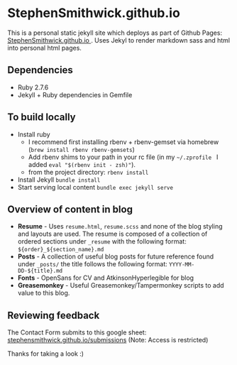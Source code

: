 # StephenSmithwick.github.io
This is a personal static jekyll site which deploys as part of Github Pages: [StephenSmithwick.github.io
](https://StephenSmithwick.github.io).  Uses Jekyl to render markdown sass and html
into personal html pages.

## Dependencies
- Ruby 2.7.6
- Jekyll + Ruby dependencies in Gemfile

## To build locally
- Install ruby 
  - I recommend first installing rbenv + rbenv-gemset via homebrew (`brew install rbenv rbenv-gemsets`) 
  - Add rbenv shims to your path in your rc file (in my `~/.zprofile ` I added `eval "$(rbenv init - zsh)"`).
  - from the project directory: `rbenv install`
- Install Jekyll `bundle install`
- Start serving local content `bundle exec jekyll serve`

## Overview of content in blog
- **Resume** - Uses `resume.html`, `resume.scss` and none of the blog styling and layouts are used. The resume is composed of a collection of ordered sections under `_resume` with the following format: `${order}_${section_name}.md`
- **Posts** - A collection of useful blog posts for future reference found under `_posts/` the title follows the following format: `YYYY-MM-DD-${title}.md`
- **Fonts** - OpenSans for CV and AtkinsonHyperlegible for blog
- **Greasemonkey** - Useful Greasemonkey/Tampermonkey scripts to add value to this blog.

## Reviewing feedback
The Contact Form submits to this google sheet: 
  [stephensmithwick.github.io/submissions](https://docs.google.com/spreadsheets/d/1JKbfmLUuQCjdYEyA0UPPoTFH158ZPrFjYEwnQ_4DIs4) 
(Note: Access is restricted)

Thanks for taking a look :)
